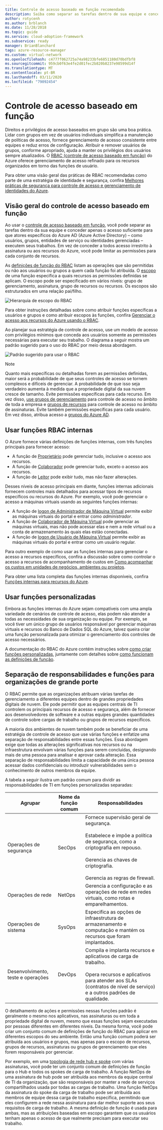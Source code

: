 ```yaml
---
title: Controle de acesso baseado em função recomendado
description: Saiba como separar as tarefas dentro de sua equipe e conceder controle de acesso baseado em função para que os usuários e grupos possam executar seus trabalhos.
author: rotycenh
ms.author: brblanch
ms.date: 11/28/2018
ms.topic: guide
ms.service: cloud-adoption-framework
ms.subservice: ready
manager: BrianBlanchard
tags: azure-resource-manager
ms.custom: virtual-network
ms.openlocfilehash: c4777f062725a74a98233bfe6851180d70bdfbf8
ms.sourcegitcommit: 959cb0f63e4fe2d01fec2b820b8237e98599d14f
ms.translationtype: MT
ms.contentlocale: pt-BR
ms.lasthandoff: 03/11/2020
ms.locfileid: "79092454"
---
```

# <a name="role-based-access-control"></a>Controle de acesso baseado em função

Direitos e privilégios de acesso baseados em grupo são uma boa prática. Lidar com grupos em vez de usuários individuais simplifica a manutenção de políticas de acesso, fornece gerenciamento de acesso consistente entre equipes e reduz erros de configuração. Atribuir e remover usuários de grupos, conforme apropriado, ajuda a manter os privilégios dos usuários sempre atualizados. O [RBAC (controle de acesso baseado em função)](https://docs.microsoft.com/azure/role-based-access-control/overview) do Azure oferece gerenciamento de acesso refinado para os recursos organizados em torno das funções de usuário.

Para obter uma visão geral das práticas de RBAC recomendadas como parte de uma estratégia de identidade e segurança, confira [Melhores práticas de segurança para controle de acesso e gerenciamento de identidades do Azure](https://docs.microsoft.com/azure/security/azure-security-identity-management-best-practices#use-role-based-access-control).

## <a name="overview-of-role-based-access-control"></a>Visão geral do controle de acesso baseado em função

Ao usar o [controle de acesso baseado em função](https://docs.microsoft.com/azure/role-based-access-control/overview), você pode separar as tarefas dentro da sua equipe e conceder apenas o acesso suficiente para que atores específicos do Azure AD (Azure Active Directory) – como usuários, grupos, entidades de serviço ou identidades gerenciadas – executem seus trabalhos. Em vez de conceder a todos acesso irrestrito à assinatura ou aos recursos do Azure, você pode limitar as permissões para cada conjunto de recursos.

As [definições de função do RBAC](https://docs.microsoft.com/azure/role-based-access-control/role-definitions) listam as operações que são permitidas ou não aos usuários ou grupos a quem cada função foi atribuída. O [escopo](https://docs.microsoft.com/azure/role-based-access-control/overview#scope) de uma função especifica a quais recursos as permissões definidas se aplicam. O escopo pode ser especificado em vários níveis: grupo de gerenciamento, assinatura, grupo de recursos ou recursos. Os escopos são estruturados em uma relação pai/filho.

![Hierarquia de escopo do RBAC](../../_images/azure-best-practices/rbac-scope.png)

Para obter instruções detalhadas sobre como atribuir funções específicas a usuários e grupos e como atribuir escopos às funções, confira [Gerenciar o acesso aos recursos do Azure usando o RBAC](https://docs.microsoft.com/azure/role-based-access-control/role-assignments-portal).

Ao planejar sua estratégia de controle de acesso, use um modelo de acesso com privilégios mínimos que conceda aos usuários somente as permissões necessárias para executar seu trabalho. O diagrama a seguir mostra um padrão sugerido para o uso do RBAC por meio dessa abordagem.

![Padrão sugerido para usar o RBAC](../../_images/azure-best-practices/rbac-least-privilege.png)

> [!NOTE]
> Quanto mais específicas ou detalhadas forem as permissões definidas, maior será a probabilidade de que seus controles de acesso se tornem complexos e difíceis de gerenciar. A probabilidade de que isso seja verdadeiro aumenta à medida que a propriedade digital da sua nuvem cresce de tamanho. Evite permissões específicas para cada recurso. Em vez disso, [use grupos de gerenciamento](https://docs.microsoft.com/azure/governance/management-groups) para controle de acesso no âmbito de toda a empresa e [grupos de recursos](https://docs.microsoft.com/azure/azure-resource-manager/resource-group-overview#resource-groups) para controle de acesso no âmbito de assinaturas. Evite também permissões específicas para cada usuário. Em vez disso, atribua acesso a [grupos do Azure AD](https://docs.microsoft.com/azure/active-directory/fundamentals/active-directory-manage-groups).

## <a name="use-built-in-rbac-roles"></a>Usar funções RBAC internas

O Azure fornece várias definições de funções internas, com três funções principais para fornecer acesso:

- A função de [Proprietário](https://docs.microsoft.com/azure/role-based-access-control/built-in-roles#owner) pode gerenciar tudo, inclusive o acesso aos recursos.
- A função de [Colaborador](https://docs.microsoft.com/azure/role-based-access-control/built-in-roles#contributor) pode gerenciar tudo, exceto o acesso aos recursos.
- A função de [Leitor](https://docs.microsoft.com/azure/role-based-access-control/built-in-roles#reader) pode exibir tudo, mas não fazer alterações.

Desses níveis de acesso principais em diante, funções internas adicionais fornecem controles mais detalhados para acessar tipos de recursos específicos ou recursos do Azure. Por exemplo, você pode gerenciar o acesso a máquinas virtuais usando as seguintes funções internas:

- A função de [logon de Administrador de Máquina Virtual](https://docs.microsoft.com/azure/role-based-access-control/built-in-roles#virtual-machine-administrator-login) permite exibir as máquinas virtuais do portal e entrar como _administrador_.
- A função de [Colaborador de Máquina Virtual](https://docs.microsoft.com/azure/role-based-access-control/built-in-roles#virtual-machine-contributor) pode gerenciar as máquinas virtuais, mas não pode acessar elas e nem a rede virtual ou a conta de armazenamento às quais elas estão conectadas.
- A função de [logon de Usuário de Máquina Virtual](https://docs.microsoft.com/azure/role-based-access-control/built-in-roles#virtual-machine-user-login) permite exibir as máquinas virtuais do portal e entrar como um usuário regular.

Para outro exemplo de como usar as funções internas para gerenciar o acesso a recursos específicos, confira a discussão sobre como controlar o acesso a recursos de acompanhamento de custos em [Como acompanhar os custos em unidades de negócios, ambientes ou projetos](../azure-best-practices/track-costs.md#provide-the-right-level-of-cost-access).

Para obter uma lista completa das funções internas disponíveis, confira [Funções internas para recursos do Azure](https://docs.microsoft.com/azure/role-based-access-control/built-in-roles).

## <a name="use-custom-roles"></a>Usar funções personalizadas

Embora as funções internas do Azure sejam compatíveis com uma ampla variedade de cenários de controle de acesso, elas podem não atender a todas as necessidades de sua organização ou equipe. Por exemplo, se você tiver um único grupo de usuários responsável por gerenciar máquinas virtuais e recursos do Banco de Dados SQL do Azure, talvez queira criar uma função personalizada para otimizar o gerenciamento dos controles de acesso necessários.

A documentação do RBAC do Azure contém instruções sobre [como criar funções personalizadas](https://docs.microsoft.com/azure/role-based-access-control/custom-roles), juntamente com detalhes sobre [como funcionam as definições de função](https://docs.microsoft.com/azure/role-based-access-control/role-definitions).

## <a name="separation-of-responsibilities-and-roles-for-large-organizations"></a>Separação de responsabilidades e funções para organizações de grande porte

O RBAC permite que as organizações atribuam várias tarefas de gerenciamento a diferentes equipes dentro de grandes propriedades digitais de nuvem. Ele pode permitir que as equipes centrais de TI controlem os principais recursos de acesso e segurança, além de fornecer aos desenvolvedores de software e a outras equipes grandes quantidades de controle sobre cargas de trabalho ou grupos de recursos específicos.

A maioria dos ambientes de nuvem também pode se beneficiar de uma estratégia de controle de acesso que use várias funções e enfatize uma separação de responsabilidades entre essas funções. Essa abordagem exige que todas as alterações significativas nos recursos ou na infraestrutura envolvam várias funções para serem concluídas, designando mais de uma pessoa para analisar e aprovar cada alteração. Essa separação de responsabilidades limita a capacidade de uma única pessoa acessar dados confidenciais ou introduzir vulnerabilidades sem o conhecimento de outros membros da equipe.

A tabela a seguir ilustra um padrão comum para dividir as responsabilidades de TI em funções personalizadas separadas:

<!-- markdownlint-disable MD033 -->

| Agrupar | Nome da função comum | Responsabilidades |
| --- | --- | --- |
| Operações de segurança | SecOps | Fornece supervisão geral de segurança.<br/><br/> Estabelece e impõe a política de segurança, como a criptografia em repouso.<br/><br/> Gerencia as chaves de criptografia.<br/><br/> Gerencia as regras de firewall. |
| Operações de rede | NetOps | Gerencia a configuração e as operações de rede em redes virtuais, como rotas e emparelhamentos. |
| Operações de sistema | SysOps | Especifica as opções de infraestrutura de armazenamento e computação e mantém os recursos que foram implantados. |
| Desenvolvimento, teste e operações | DevOps | Compila e implanta recursos e aplicativos de carga de trabalho.<br/><br/> Opera recursos e aplicativos para atender aos SLAs (contratos de nível de serviço) e a outros padrões de qualidade. |

<!-- markdownlint-enable MD033 -->

O detalhamento de ações e permissões nessas funções padrão é geralmente o mesmo nos aplicativos, nas assinaturas ou em toda a propriedade digital de nuvem, mesmo que essas funções sejam executadas por pessoas diferentes em diferentes níveis. Da mesma forma, você pode criar um conjunto comum de definições de função do RBAC para aplicar em diferentes escopos do seu ambiente. Então uma função comum poderá ser atribuída aos usuários e grupos, mas apenas para o escopo de recursos, grupos de recursos, assinaturas ou grupos de gerenciamento que eles forem responsáveis por gerenciar.

Por exemplo, em uma [topologia de rede hub e spoke](../azure-best-practices/hub-spoke-network-topology.md) com várias assinaturas, você pode ter um conjunto comum de definições de função para o Hub e todos os spokes de carga de trabalho. A função NetOps de uma assinatura de hub pode ser atribuída aos membros da equipe central de TI da organização, que são responsáveis por manter a rede de serviços compartilhados usada por todas as cargas de trabalho. Uma função NetOps da assinatura do spoke da carga de trabalho pode ser atribuída aos membros de equipe dessa carga de trabalho específica, permitindo que eles configurem a rede nessa assinatura para dar melhor suporte aos seus requisitos de carga de trabalho. A mesma definição de função é usada para ambas, mas as atribuições baseadas em escopo garantem que os usuários tenham apenas o acesso de que realmente precisam para executar seu trabalho.
